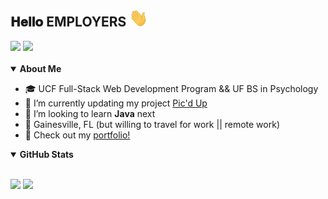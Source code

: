 <!-- ## [Ronan Galvez](https://ronan-codes.github.io/react-portfolio/#) -->
<h2> 𝐇𝐞𝐥𝐥𝐨 EMPLOYERS <img src="https://raw.githubusercontent.com/ABSphreak/ABSphreak/master/gifs/Hi.gif" width="30px"></h2>
<!-- [![LinkedIn Badge](https://img.shields.io/badge/-Ronan%20Galvez-blue?style=flat&logo=LinkedIn)](https://www.linkedin.com/in/ronan-galvez-08aaa81a8/) -->
<a href="https://www.linkedin.com/in/ronan-galvez-08aaa81a8/" target="_blank"><img src="https://img.shields.io/badge/-Ronan%20Galvez-blue?style=flat&logo=LinkedIn"/></a>
<a href="mailto:ronancodes@gmail.com"><img src="https://img.shields.io/badge/ronancodes@gmail.com-D14836?style=flat&logo=gmail&logoColor=white"/></a>
<!-- Or [![Gmail](https://img.shields.io/badge/ronancodes@gmail.com-D14836?style=flat&logo=gmail&logoColor=white)](mailto:ronancodes@gmail.com) -->

<!-- ## About Me
Hi, I'm Ronan, a passionate fullStack webDeveloper. I recently graduated from UCF Coding Bootcamp and I'm ready to keep developing this craft!
- 🔭 I’m currently updating my project [Pic'd Up](https://github.com/Ronan-Codes/picd-up)
- 🌱 I’m looking to learn **Java** next
- 📁 Check out my work and 💌 contact info [here!](https://ronan-codes.github.io/react-portfolio/#) -->
<br>
<br>
<details open="">
  <summary><b>About Me</b></summary>
    <ul>
      <li>🎓 UCF Full-Stack Web Development Program && UF BS in Psychology </li>
      <li>🔭 I’m currently updating my project <a href="https://github.com/Ronan-Codes/picd-up" target="_blank">Pic'd Up</a></li>
      <li>🌱 I’m looking to learn <b>Java</b> next</li>
      <li>📍 Gainesville, FL (but willing to travel for work || remote work)</li>
      <li>📁 Check out my <a href="https://ronan-codes.github.io/react-portfolio/#" target="_blank">portfolio!</a></li>
    </ul> 
</details>

<!-- <details>
  <summary><b>Skills</b></summary>
    <p align="">
        Insert skills logos here... One sec, taking a break
    </p>
</details> -->

<!-- ### Stats
![Anurag's GitHub stats](https://github-readme-stats.vercel.app/api?username=ronan-codes&show_icons=true&theme=city_lights)

[![Top Langs](https://github-readme-stats.vercel.app/api/top-langs/?username=ronan-codes&layout=compact&theme=city_lights)](https://github-readme-stats.vercel.app/api/top-langs/?username=ronan-codes&layout=compact&theme=city_lights)
 -->
 
<details open="">
  <summary><b>GitHub Stats</b></summary>
  <br>
    <p align="">
        <img height="150px" src="https://github-readme-stats.vercel.app/api?username=ronan-codes&show_icons=true&theme=city_lights" /> <img height="150px" src="https://github-readme-stats.vercel.app/api/top-langs/?username=ronan-codes&layout=compact&theme=city_lights" />
    </p>
</details>

<!-- -----
Last Edited on: 01/12/2022 -->
